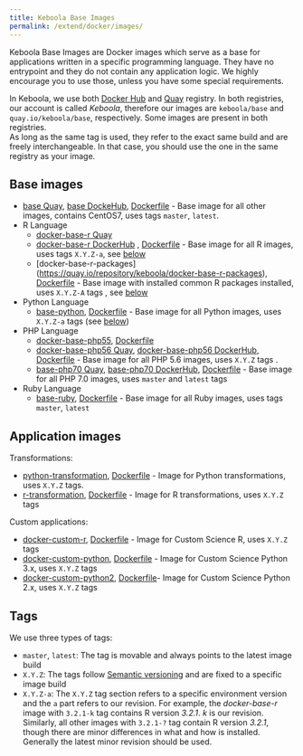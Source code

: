 ```yaml
---
title: Keboola Base Images
permalink: /extend/docker/images/
---
```


Keboola Base Images are Docker images which serve as a base for applications written in a specific programming language. 
They have no entrypoint and they do not contain any application logic.
We highly encourage you to use those, unless you have some special requirements.

In Keboola, we use both [Docker Hub](https://hub.docker.com/r/keboola/) 
and [Quay](https://quay.io/organization/keboola) registry. 
In both registries, our account is called *Keboola*, therefore our 
images are `keboola/base` and `quay.io/keboola/base`, respectively.
Some images are present in both registries.  
As long as the same tag is used, they refer to the exact same build and 
are freely interchangeable. In that case, you should use the one in the same registry as your image. 


## Base images
- [base Quay](https://quay.io/repository/keboola/base), 
[base DockeHub](https://hub.docker.com/r/keboola/base/), [Dockerfile](https://github.com/keboola/docker-base) - Base image for 
all other images, contains CentOS7, uses tags `master`, `latest`.
- R Language
  - [docker-base-r Quay](https://quay.io/repository/keboola/docker-base-r)
  - [docker-base-r DockerHub](https://hub.docker.com/r/keboola/docker-base-r/)
, [Dockerfile](https://github.com/keboola/docker-base-r) -
Base image for all R images, uses tags `X.Y.Z-a`, see [below](#tags) 
  - [docker-base-r-packages] (https://quay.io/repository/keboola/docker-base-r-packages), 
 [Dockerfile](https://github.com/keboola/docker-base-r-packages) - Base image with installed common 
 R packages installed, uses `X.Y.Z-A` tags , see [below](#tags) 
- Python Language
  - [base-python](https://quay.io/repository/keboola/base-python), [Dockerfile](https://github.com/keboola/docker-base-python) -
 Base image for all Python images, uses `X.Y.Z-a` tags (see [below](#tags))
- PHP Language
  - [docker-base-php55](https://hub.docker.com/r/keboola/base-php55/), 
 [Dockerfile](https://github.com/keboola/docker-base-php55/) 
  - [docker-base-php56 Quay](https://quay.io/repository/keboola/docker-base-php56),
 [docker-base-php56 DockerHub](https://hub.docker.com/r/keboola/base-php56/), 
 [Dockerfile](https://github.com/keboola/docker-base-php56) - Base image for all PHP 5.6 images, uses `X.Y.Z` tags .
  - [base-php70 Quay](https://quay.io/repository/keboola/base-php70),
 [base-php70 DockerHub](https://hub.docker.com/r/keboola/base-php70/), 
 [Dockerfile](https://github.com/keboola/docker-base-php70) -
 Base image for all PHP 7.0 images, uses `master` and `latest` tags 
- Ruby Language
  - [base-ruby](https://quay.io/repository/keboola/base-ruby), [Dockerfile](https://github.com/keboola/docker-base-ruby) -
 Base image for all Ruby images, uses tags `master`, `latest`
 
## Application images
Transformations:

- [python-transformation](https://quay.io/repository/keboola/python-transformation), 
[Dockerfile](https://github.com/keboola/python-transformation) - Image for Python transformations, uses `X.Y.Z` tags.
- [r-transformation](https://quay.io/repository/keboola/r-transformation), 
[Dockerfile](https://github.com/keboola/r-transformation) - Image for R transformations, uses `X.Y.Z` tags 

Custom applications:

- [docker-custom-r](https://quay.io/repository/keboola/docker-custom-r),
[Dockerfile](https://github.com/keboola/docker-custom-r) - Image for Custom Science R, uses `X.Y.Z` tags
- [docker-custom-python](https://quay.io/repository/keboola/docker-custom-python),
[Dockerfile](https://github.com/keboola/docker-custom-python) - Image for Custom Science Python 3.x, uses `X.Y.Z` tags
- [docker-custom-python2](https://quay.io/repository/keboola/docker-custom-python2),
[Dockerfile](https://github.com/keboola/docker-custom-python2)- Image for Custom Science Python 2.x, uses `X.Y.Z` tags

## Tags
We use three types of tags:

- `master`, `latest`: The tag is movable and always points to the latest image build 
- `X.Y.Z`: The tags follow [Semantic versioning](http://semver.org/) and are fixed to a specific image build 
- `X.Y.Z-a`: The `X.Y.Z` tag section refers to a specific environment version and the `a` part refers to our revision. 
For example, the *docker-base-r* image with `3.2.1-k` tag contains R version *3.2.1*. *k* is our revision. Similarly, all other images
with `3.2.1-?` tag contain R version *3.2.1*, though there are minor differences in what and how is installed. Generally
the latest minor revision should be used. 

